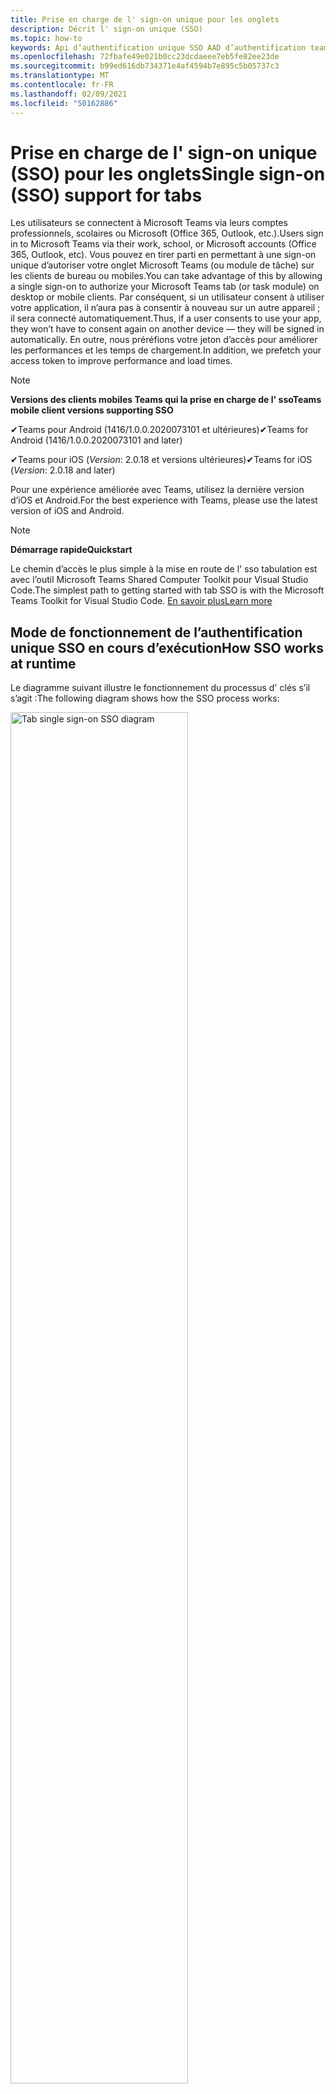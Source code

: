```yaml
---
title: Prise en charge de l' sign-on unique pour les onglets
description: Décrit l' sign-on unique (SSO)
ms.topic: how-to
keywords: Api d’authentification unique SSO AAD d’authentification teams
ms.openlocfilehash: 72fbafe49e021b0cc23dcdaeee7eb5fe82ee23de
ms.sourcegitcommit: b99ed616db734371e4af4594b7e895c5b05737c3
ms.translationtype: MT
ms.contentlocale: fr-FR
ms.lasthandoff: 02/09/2021
ms.locfileid: "50162886"
---
```

# <a name="single-sign-on-sso-support-for-tabs"></a><span data-ttu-id="eb9ba-104">Prise en charge de l' sign-on unique (SSO) pour les onglets</span><span class="sxs-lookup"><span data-stu-id="eb9ba-104">Single sign-on (SSO) support for tabs</span></span>

<span data-ttu-id="eb9ba-105">Les utilisateurs se connectent à Microsoft Teams via leurs comptes professionnels, scolaires ou Microsoft (Office 365, Outlook, etc.).</span><span class="sxs-lookup"><span data-stu-id="eb9ba-105">Users sign in to Microsoft Teams via their work, school, or Microsoft accounts (Office 365, Outlook, etc).</span></span> <span data-ttu-id="eb9ba-106">Vous pouvez en tirer parti en permettant à une sign-on unique d’autoriser votre onglet Microsoft Teams (ou module de tâche) sur les clients de bureau ou mobiles.</span><span class="sxs-lookup"><span data-stu-id="eb9ba-106">You can take advantage of this by allowing a single sign-on to authorize your Microsoft Teams tab (or task module) on desktop or mobile clients.</span></span> <span data-ttu-id="eb9ba-107">Par conséquent, si un utilisateur consent à utiliser votre application, il n’aura pas à consentir à nouveau sur un autre appareil ; il sera connecté automatiquement.</span><span class="sxs-lookup"><span data-stu-id="eb9ba-107">Thus, if a user consents to use your app, they won’t have to consent again on another device — they will be signed in automatically.</span></span> <span data-ttu-id="eb9ba-108">En outre, nous préréfions votre jeton d’accès pour améliorer les performances et les temps de chargement.</span><span class="sxs-lookup"><span data-stu-id="eb9ba-108">In addition, we prefetch your access token to improve performance and load times.</span></span>

> [!NOTE]
> <span data-ttu-id="eb9ba-109">**Versions des clients mobiles Teams qui la prise en charge de l' sso**</span><span class="sxs-lookup"><span data-stu-id="eb9ba-109">**Teams mobile client versions supporting SSO**</span></span>  
>
> <span data-ttu-id="eb9ba-110">✔Teams pour Android (1416/1.0.0.2020073101 et ultérieures)</span><span class="sxs-lookup"><span data-stu-id="eb9ba-110">✔Teams for Android (1416/1.0.0.2020073101 and later)</span></span>
>
> <span data-ttu-id="eb9ba-111">✔Teams pour iOS (_Version_: 2.0.18 et versions ultérieures)</span><span class="sxs-lookup"><span data-stu-id="eb9ba-111">✔Teams for iOS (_Version_: 2.0.18 and later)</span></span>  
>
> <span data-ttu-id="eb9ba-112">Pour une expérience améliorée avec Teams, utilisez la dernière version d’iOS et Android.</span><span class="sxs-lookup"><span data-stu-id="eb9ba-112">For the best experience with Teams, please use the latest version of iOS and Android.</span></span>

> [!NOTE]
> <span data-ttu-id="eb9ba-113">**Démarrage rapide**</span><span class="sxs-lookup"><span data-stu-id="eb9ba-113">**Quickstart**</span></span>  
>
> <span data-ttu-id="eb9ba-114">Le chemin d’accès le plus simple à la mise en route de l' sso tabulation est avec l’outil Microsoft Teams Shared Computer Toolkit pour Visual Studio Code.</span><span class="sxs-lookup"><span data-stu-id="eb9ba-114">The simplest path to getting started with tab SSO is with the Microsoft Teams Toolkit for Visual Studio Code.</span></span> [<span data-ttu-id="eb9ba-115">En savoir plus</span><span class="sxs-lookup"><span data-stu-id="eb9ba-115">Learn more</span></span>](../../../toolkit/visual-studio-code-tab-sso.md)

## <a name="how-sso-works-at-runtime"></a><span data-ttu-id="eb9ba-116">Mode de fonctionnement de l’authentification unique SSO en cours d’exécution</span><span class="sxs-lookup"><span data-stu-id="eb9ba-116">How SSO works at runtime</span></span>

<span data-ttu-id="eb9ba-117">Le diagramme suivant illustre le fonctionnement du processus d' clés s’il s’agit :</span><span class="sxs-lookup"><span data-stu-id="eb9ba-117">The following diagram shows how the SSO process works:</span></span>

<!-- markdownlint-disable MD033 -->
<img src="~/assets/images/tabs/tabs-sso-diagram.png" alt="Tab single sign-on SSO diagram" width="75%"/>

1. <span data-ttu-id="eb9ba-118">Dans l’onglet, un appel JavaScript est effectué vers `getAuthToken()` .</span><span class="sxs-lookup"><span data-stu-id="eb9ba-118">In the tab, a JavaScript call is made to `getAuthToken()`.</span></span> <span data-ttu-id="eb9ba-119">Cela indique à Teams d’obtenir un jeton d’authentification pour l’application onglet.</span><span class="sxs-lookup"><span data-stu-id="eb9ba-119">This tells Teams to obtain an authentication token for the tab application.</span></span>
2. <span data-ttu-id="eb9ba-120">S’il s’agit de la première fois que l’utilisateur actuel utilise votre application d’onglet, une invite de demande de consentement (si le consentement est requis) ou de gérer l’authentification par étapes (par exemple, l’authentification à deux facteurs).</span><span class="sxs-lookup"><span data-stu-id="eb9ba-120">If this is the first time the current user has used your tab application, there will be a request prompt to consent (if consent is required) or to handle step-up authentication (such as two-factor authentication).</span></span>
3. <span data-ttu-id="eb9ba-121">Teams demande le jeton d’application d’onglet au point de terminaison Azure AD pour l’utilisateur actuel.</span><span class="sxs-lookup"><span data-stu-id="eb9ba-121">Teams requests the tab application token from the Azure AD endpoint for the current user.</span></span>
4. <span data-ttu-id="eb9ba-122">Azure AD envoie le jeton d’application d’onglet à l’application Teams.</span><span class="sxs-lookup"><span data-stu-id="eb9ba-122">Azure AD sends the tab application token to the Teams application.</span></span>
5. <span data-ttu-id="eb9ba-123">Teams envoie le jeton d’application d’onglet à l’onglet dans le cadre de l’objet de résultat renvoyé par `getAuthToken()` l’appel.</span><span class="sxs-lookup"><span data-stu-id="eb9ba-123">Teams sends the tab application token to the tab as part of the result object returned by the `getAuthToken()` call.</span></span>
6. <span data-ttu-id="eb9ba-124">Le jeton est alors paré dans l’application d’onglet, via JavaScript, pour extraire les informations nécessaires, telles que l’adresse e-mail de l’utilisateur.</span><span class="sxs-lookup"><span data-stu-id="eb9ba-124">The token will be parsed in the tab application, via JavaScript, to extract the needed information, such as the user's email address.</span></span>

> [!NOTE]
> <span data-ttu-id="eb9ba-125">L’autorisation est uniquement valide pour consentir à un ensemble limité d’API de niveau utilisateur (messagerie, profil, offline_access et OpenId) et non pour d’autres `getAuthToken()` étendues Microsoft Graph telles que ou `User.Read` `Mail.Read` .</span><span class="sxs-lookup"><span data-stu-id="eb9ba-125">The `getAuthToken()` is only valid for consenting to a limited set of user-level APIs — email, profile, offline_access and OpenId — and not for further Microsoft Graph scopes such as `User.Read` or `Mail.Read`.</span></span> <span data-ttu-id="eb9ba-126">Consultez notre section à la fin de ce document pour obtenir des solutions de contournement suggérées si vous avez besoin d’étendues [Graph supplémentaires.](#apps-that-require-additional-microsoft-graph-scopes)</span><span class="sxs-lookup"><span data-stu-id="eb9ba-126">See our section at the end of this document for suggested workarounds if you require [additional Graph scopes](#apps-that-require-additional-microsoft-graph-scopes).</span></span>

<span data-ttu-id="eb9ba-127">L’API DSO fonctionne également dans les [modules de tâche](../../../task-modules-and-cards/what-are-task-modules.md) qui incorporent du contenu web.</span><span class="sxs-lookup"><span data-stu-id="eb9ba-127">The SSO API will also work in [Task Modules](../../../task-modules-and-cards/what-are-task-modules.md) that embed web content.</span></span>

## <a name="develop-an-sso-microsoft-teams-tab"></a><span data-ttu-id="eb9ba-128">Développer un onglet SSO Microsoft Teams</span><span class="sxs-lookup"><span data-stu-id="eb9ba-128">Develop an SSO Microsoft Teams tab</span></span>

<span data-ttu-id="eb9ba-129">Cette section décrit les tâches impliquées dans la création d’un onglet Teams qui utilise l' sso.</span><span class="sxs-lookup"><span data-stu-id="eb9ba-129">This section describes the tasks involved in creating a Teams tab that uses SSO.</span></span> <span data-ttu-id="eb9ba-130">Ces tâches sont décrites ici sans langue et sans infrastructure.</span><span class="sxs-lookup"><span data-stu-id="eb9ba-130">These tasks are described here are language- and framework-agnostic.</span></span>

### <a name="1-create-your-azure-active-directory-azure-ad-application"></a><span data-ttu-id="eb9ba-131">1. Créer votre application Azure Active Directory (Azure AD)</span><span class="sxs-lookup"><span data-stu-id="eb9ba-131">1. Create your Azure Active Directory (Azure AD) application</span></span>

#### <a name="registering-your-application-in-theazure-ad-portal-overview"></a><span data-ttu-id="eb9ba-132">Inscription de votre application dans la vue[d’ensemble du portail Azure AD](https://azure.microsoft.com/features/azure-portal/) :</span><span class="sxs-lookup"><span data-stu-id="eb9ba-132">Registering your application in the[Azure AD portal](https://azure.microsoft.com/features/azure-portal/) overview:</span></span>

1. <span data-ttu-id="eb9ba-133">Obtenez votre [ID d’application Azure AD.](/azure/active-directory/develop/howto-create-service-principal-portal#get-values-for-signing-in)</span><span class="sxs-lookup"><span data-stu-id="eb9ba-133">Get your [Azure AD Application ID](/azure/active-directory/develop/howto-create-service-principal-portal#get-values-for-signing-in).</span></span>
2. <span data-ttu-id="eb9ba-134">Spécifiez les autorisations dont votre application a besoin pour le point de terminaison Azure AD et, éventuellement, Microsoft Graph.</span><span class="sxs-lookup"><span data-stu-id="eb9ba-134">Specify the permissions that your application needs for the Azure AD endpoint and, optionally, Microsoft Graph.</span></span>
3. <span data-ttu-id="eb9ba-135">[Accorder des autorisations](/azure/active-directory/develop/howto-create-service-principal-portal#configure-access-policies-on-resources) pour les applications de bureau, web et mobiles Teams.</span><span class="sxs-lookup"><span data-stu-id="eb9ba-135">[Grant permissions](/azure/active-directory/develop/howto-create-service-principal-portal#configure-access-policies-on-resources) for Teams desktop, web, and mobile applications.</span></span>
4. <span data-ttu-id="eb9ba-136">Pré-autoriser Teams en sélectionnant le bouton Ajouter une étendue et dans le panneau qui s’ouvre, entrez le nom de  `access_as_user` **l’étendue.**</span><span class="sxs-lookup"><span data-stu-id="eb9ba-136">Pre-authorize Teams by selecting the **Add a scope** button and in the panel that opens, enter `access_as_user` as the **Scope name**.</span></span>

> [!NOTE]
> <span data-ttu-id="eb9ba-137">Vous devez connaître certaines restrictions importantes :</span><span class="sxs-lookup"><span data-stu-id="eb9ba-137">There are some important restrictions you should be aware of:</span></span>
>
> * <span data-ttu-id="eb9ba-138">Nous 5 000 000 000 d’autorisations d’API Microsoft Graph au niveau de l’utilisateur, c’est-à-dire, e-mail, profil, offline_access, OpenId.</span><span class="sxs-lookup"><span data-stu-id="eb9ba-138">We only support user-level Microsoft Graph API permissions, i.e., email, profile, offline_access, OpenId.</span></span> <span data-ttu-id="eb9ba-139">Si vous avez besoin d’accéder à d’autres étendues Microsoft Graph (par exemple, ou ), consultez notre solution de contournement recommandée à la `User.Read` `Mail.Read` fin de cette documentation. [](#apps-that-require-additional-microsoft-graph-scopes)</span><span class="sxs-lookup"><span data-stu-id="eb9ba-139">If you need access to other Microsoft Graph scopes (such as `User.Read` or `Mail.Read`), see our [recommended workaround](#apps-that-require-additional-microsoft-graph-scopes) at the end of this documentation.</span></span>
> * <span data-ttu-id="eb9ba-140">Il est important que le nom de domaine de votre application soit identique au nom de domaine que vous avez inscrit pour votre application Azure AD.</span><span class="sxs-lookup"><span data-stu-id="eb9ba-140">It's important that your application's domain name is the same as the domain name you've registering for your Azure AD application.</span></span>
> * <span data-ttu-id="eb9ba-141">Pour l’instant, nous ne prisent pas en charge plusieurs domaines par application.</span><span class="sxs-lookup"><span data-stu-id="eb9ba-141">We don't currently support multiple domains per app.</span></span>
> * <span data-ttu-id="eb9ba-142">Nous ne ons pas prendre en charge les applications qui utilisent le domaine, car il est trop courant et `azurewebsites.net` peut être un risque pour la sécurité.</span><span class="sxs-lookup"><span data-stu-id="eb9ba-142">We don't support applications that use the `azurewebsites.net` domain because it is too common and may be a security risk.</span></span> <span data-ttu-id="eb9ba-143">Toutefois, nous cherchons activement à supprimer cette restriction.</span><span class="sxs-lookup"><span data-stu-id="eb9ba-143">However, we're actively seeking to remove this restriction.</span></span>

#### <a name="registering-your-app-through-the-azure-active-directory-portal-in-depth"></a><span data-ttu-id="eb9ba-144">Inscription détaillée de votre application via le portail Azure Active Directory :</span><span class="sxs-lookup"><span data-stu-id="eb9ba-144">Registering your app through the Azure Active Directory portal in-depth:</span></span>

1. <span data-ttu-id="eb9ba-145">Inscrivez une nouvelle application dans [le portail Azure Active Directory – App Registrations.](https://go.microsoft.com/fwlink/?linkid=2083908)</span><span class="sxs-lookup"><span data-stu-id="eb9ba-145">Register a new application in the [Azure Active Directory – App Registrations](https://go.microsoft.com/fwlink/?linkid=2083908) portal.</span></span>
2. <span data-ttu-id="eb9ba-146">Sélectionnez **Nouvelle inscription** et dans la page Inscrire *une application,* définissez les valeurs suivantes :</span><span class="sxs-lookup"><span data-stu-id="eb9ba-146">Select **New Registration** and on the *register an application page*, set following values:</span></span>
    * <span data-ttu-id="eb9ba-147">Définissez **le** nom sur le nom de votre application.</span><span class="sxs-lookup"><span data-stu-id="eb9ba-147">Set **name** to your app name.</span></span>
    * <span data-ttu-id="eb9ba-148">Choisir les **types de comptes pris en** charge (n’importe quel type de compte fonctionne) ¹</span><span class="sxs-lookup"><span data-stu-id="eb9ba-148">Choose the **supported account types** (any account type will work) ¹</span></span>
    * <span data-ttu-id="eb9ba-149">Laissez **Redirect URI** vide.</span><span class="sxs-lookup"><span data-stu-id="eb9ba-149">Leave **Redirect URI** empty.</span></span>
    * <span data-ttu-id="eb9ba-150">Choisissez **Inscrire**.</span><span class="sxs-lookup"><span data-stu-id="eb9ba-150">Choose **Register**.</span></span>
3. <span data-ttu-id="eb9ba-151">Dans la page vue d’ensemble, copiez et enregistrez **l’ID de l’application (client).**</span><span class="sxs-lookup"><span data-stu-id="eb9ba-151">On the overview page, copy and save the **Application (client) ID**.</span></span> <span data-ttu-id="eb9ba-152">Vous en aurez besoin ultérieurement lors de la mise à jour du manifeste de votre application Teams.</span><span class="sxs-lookup"><span data-stu-id="eb9ba-152">You’ll need it later when updating your Teams application manifest.</span></span>
4. <span data-ttu-id="eb9ba-153">Sélectionnez **Exposer une API** sous **Gérer**.</span><span class="sxs-lookup"><span data-stu-id="eb9ba-153">Under **Manage**, select **Expose an API**.</span></span> 
5. <span data-ttu-id="eb9ba-154">Sélectionnez **le lien** Définir pour générer l’URI d’ID d’application sous la forme `api://{AppID}` .</span><span class="sxs-lookup"><span data-stu-id="eb9ba-154">Select the **Set** link to generate the Application ID URI in the form of `api://{AppID}`.</span></span> <span data-ttu-id="eb9ba-155">Insérez votre nom de domaine complet (avec une barre oblique « / » à la fin) entre les doubles barres obliques et le GUID.</span><span class="sxs-lookup"><span data-stu-id="eb9ba-155">Insert your fully qualified domain name (with a forward slash "/" appended to the end) between the double forward slashes and the GUID.</span></span> <span data-ttu-id="eb9ba-156">L’ID entier doit avoir la forme : `api://fully-qualified-domain-name.com/{AppID}` ²</span><span class="sxs-lookup"><span data-stu-id="eb9ba-156">The entire ID should have the form of: `api://fully-qualified-domain-name.com/{AppID}` ²</span></span>
    * <span data-ttu-id="eb9ba-157">ex: `api://subdomain.example.com/00000000-0000-0000-0000-000000000000` .</span><span class="sxs-lookup"><span data-stu-id="eb9ba-157">ex: `api://subdomain.example.com/00000000-0000-0000-0000-000000000000`.</span></span>
    
    <span data-ttu-id="eb9ba-158">Le nom de domaine complet est le nom de domaine lisible par l’homme à partir duquel votre application est servie.</span><span class="sxs-lookup"><span data-stu-id="eb9ba-158">The fully qualified domain name is the human readable domain name from which your app is served.</span></span> <span data-ttu-id="eb9ba-159">Si vous utilisez un service de tunneling tel que ngrok, vous devez mettre à jour cette valeur chaque fois que votre sous-domaine ngrok change.</span><span class="sxs-lookup"><span data-stu-id="eb9ba-159">If you are using a tunneling service such as ngrok, you will need to update     this value whenever your ngrok subdomain changes.</span></span> 
6. <span data-ttu-id="eb9ba-160">Sélectionnez le bouton **Ajouter une étendue**.</span><span class="sxs-lookup"><span data-stu-id="eb9ba-160">Select the **Add a scope** button.</span></span> <span data-ttu-id="eb9ba-161">Dans le volet qui s’ouvre, entrez `access_as_user` en tant que **nom de l’étendue**.</span><span class="sxs-lookup"><span data-stu-id="eb9ba-161">In the panel that opens, enter `access_as_user` as the **Scope name**.</span></span>
7. <span data-ttu-id="eb9ba-162">Définir **qui peut donner son consentement ?**`Admins and users`</span><span class="sxs-lookup"><span data-stu-id="eb9ba-162">Set **Who can consent?** to `Admins and users`</span></span>
8. <span data-ttu-id="eb9ba-163">Remplissez les champs pour configurer les invites de consentement de l’administrateur et de l’utilisateur avec des valeurs appropriées pour `access_as_user` l’étendue :</span><span class="sxs-lookup"><span data-stu-id="eb9ba-163">Fill in the fields for configuring the admin and user consent prompts with values that are appropriate for the `access_as_user` scope:</span></span>
    * <span data-ttu-id="eb9ba-164">**Titre du consentement de l’administrateur :** Teams peut accéder au profil de l’utilisateur.</span><span class="sxs-lookup"><span data-stu-id="eb9ba-164">**Admin consent title:** Teams can access the user’s profile.</span></span>
    * <span data-ttu-id="eb9ba-165">**Description du consentement de** l’administrateur : permet à Teams d’appeler les API web de l’application en tant qu’utilisateur actuel.</span><span class="sxs-lookup"><span data-stu-id="eb9ba-165">**Admin consent description**: Allows Teams to call the app’s web APIs as the current user.</span></span>
    * <span data-ttu-id="eb9ba-166">**Titre du consentement de l’utilisateur**: Teams peut accéder au profil utilisateur et effectuer des demandes au nom de l’utilisateur.</span><span class="sxs-lookup"><span data-stu-id="eb9ba-166">**User consent title**: Teams can access the user profile and make requests on the user's behalf.</span></span>
    * <span data-ttu-id="eb9ba-167">**Description du consentement de l’utilisateur :** Autorisez Teams à appeler les API de cette application avec les mêmes droits que l’utilisateur.</span><span class="sxs-lookup"><span data-stu-id="eb9ba-167">**User consent description:** Enable Teams to call this app’s APIs with the same rights as the user.</span></span>
9. <span data-ttu-id="eb9ba-168">S’assurer **que l’état** **est** activé</span><span class="sxs-lookup"><span data-stu-id="eb9ba-168">Ensure that **State** is set to **Enabled**</span></span>
10. <span data-ttu-id="eb9ba-169">Sélectionnez le **bouton Ajouter une étendue** à enregistrer</span><span class="sxs-lookup"><span data-stu-id="eb9ba-169">Select the **Add scope** button to save</span></span> 
    * <span data-ttu-id="eb9ba-170">La partie domaine  du nom d’étendue affichée juste en dessous du champ de texte doit automatiquement correspondre à l’URI **d’ID** d’application définie à l’étape précédente, avec ajouté à `/access_as_user` la fin :</span><span class="sxs-lookup"><span data-stu-id="eb9ba-170">The domain part of the **Scope name** displayed just below the text field should automatically match the **Application ID** URI set in the previous step, with `/access_as_user` appended to the end:</span></span>
        * `api://subdomain.example.com/00000000-0000-0000-0000-000000000000/access_as_user`
11. <span data-ttu-id="eb9ba-171">Dans la section **Applications clientes autorisées,** identifiez les applications que vous souhaitez autoriser pour l’application web de votre application.</span><span class="sxs-lookup"><span data-stu-id="eb9ba-171">In the **Authorized client applications** section, identify the applications that you want to authorize for your app’s web application.</span></span> <span data-ttu-id="eb9ba-172">Sélectionnez *Ajouter une application cliente.*</span><span class="sxs-lookup"><span data-stu-id="eb9ba-172">Select *Add a client application*.</span></span> <span data-ttu-id="eb9ba-173">Entrez chacun des ID client suivants et sélectionnez l’étendue autorisée que vous avez créée à l’étape précédente :</span><span class="sxs-lookup"><span data-stu-id="eb9ba-173">Enter each of the following client IDs and select the authorized scope you created in the previous step:</span></span>
    * <span data-ttu-id="eb9ba-174">`1fec8e78-bce4-4aaf-ab1b-5451cc387264` (Application mobile/de bureau Teams)</span><span class="sxs-lookup"><span data-stu-id="eb9ba-174">`1fec8e78-bce4-4aaf-ab1b-5451cc387264` (Teams mobile/desktop application)</span></span>
    * <span data-ttu-id="eb9ba-175">`5e3ce6c0-2b1f-4285-8d4b-75ee78787346` (Application web Teams)</span><span class="sxs-lookup"><span data-stu-id="eb9ba-175">`5e3ce6c0-2b1f-4285-8d4b-75ee78787346` (Teams web application)</span></span>
12. <span data-ttu-id="eb9ba-176">Accédez aux **autorisations d’API.**</span><span class="sxs-lookup"><span data-stu-id="eb9ba-176">Navigate to **API Permissions**.</span></span> <span data-ttu-id="eb9ba-177">Sélectionnez *Ajouter une autorisation Autorisation*  >  déléguée Microsoft *Graph,* puis ajoutez les autorisations suivantes à partir de  >  l’API Microsoft Graph :</span><span class="sxs-lookup"><span data-stu-id="eb9ba-177">Select *Add a permission* > *Microsoft Graph* > *Delegated permissions*, then add the following permissions from Microsoft Graph API:</span></span>
    * <span data-ttu-id="eb9ba-178">User.Read (activé par défaut)</span><span class="sxs-lookup"><span data-stu-id="eb9ba-178">User.Read (enabled by default)</span></span>
    * <span data-ttu-id="eb9ba-179">email</span><span class="sxs-lookup"><span data-stu-id="eb9ba-179">email</span></span>
    * <span data-ttu-id="eb9ba-180">offline_access</span><span class="sxs-lookup"><span data-stu-id="eb9ba-180">offline_access</span></span>
    * <span data-ttu-id="eb9ba-181">OpenId</span><span class="sxs-lookup"><span data-stu-id="eb9ba-181">OpenId</span></span>
    * <span data-ttu-id="eb9ba-182">profil</span><span class="sxs-lookup"><span data-stu-id="eb9ba-182">profile</span></span>

13. <span data-ttu-id="eb9ba-183">Accéder à **l’authentification**</span><span class="sxs-lookup"><span data-stu-id="eb9ba-183">Navigate to **Authentication**</span></span>

    <span data-ttu-id="eb9ba-184">Si une application n’a pas reçu le consentement de l’administrateur informatique, les utilisateurs doivent donner leur consentement la première fois qu’ils utilisent une application.</span><span class="sxs-lookup"><span data-stu-id="eb9ba-184">If an app hasn't been granted IT admin consent, users will have to provide consent the first time they use an app.</span></span>

    <span data-ttu-id="eb9ba-185">Définissez un URI de redirection :</span><span class="sxs-lookup"><span data-stu-id="eb9ba-185">Set a redirect URI:</span></span>
    * <span data-ttu-id="eb9ba-186">Sélectionnez **Ajouter une plateforme.**</span><span class="sxs-lookup"><span data-stu-id="eb9ba-186">Select **Add a platform**.</span></span>
    * <span data-ttu-id="eb9ba-187">Sélectionnez **web**.</span><span class="sxs-lookup"><span data-stu-id="eb9ba-187">Select **web**.</span></span>
    * <span data-ttu-id="eb9ba-188">Entrez **l’URI de redirection** de votre application.</span><span class="sxs-lookup"><span data-stu-id="eb9ba-188">Enter the **redirect URI** for your app.</span></span> <span data-ttu-id="eb9ba-189">Il s’agit de la page dans laquelle un flux d’octroi implicite réussi redirige l’utilisateur.</span><span class="sxs-lookup"><span data-stu-id="eb9ba-189">This will be the page where a successful implicit grant flow will redirect the user.</span></span> <span data-ttu-id="eb9ba-190">Il s’agit du même nom de domaine complet que celui que vous avez entré à l’étape 5, suivi de l’itinéraire d’API où une réponse d’authentification doit être envoyée.</span><span class="sxs-lookup"><span data-stu-id="eb9ba-190">This will be same fully qualified domain name that you entered in step 5 followed by the API route where a authentication response should be sent.</span></span> <span data-ttu-id="eb9ba-191">Si vous êtes en cours de suivi de l’un des exemples Teams, ce sera : `https://subdomain.example.com/auth-end`</span><span class="sxs-lookup"><span data-stu-id="eb9ba-191">If you are following any of the Teams samples, this will be: `https://subdomain.example.com/auth-end`</span></span>

    <span data-ttu-id="eb9ba-192">Ensuite, activez l’octroi implicite en cochant les cases suivantes :</span><span class="sxs-lookup"><span data-stu-id="eb9ba-192">Next, enable implicit grant by checking the following boxes:</span></span>  
    <span data-ttu-id="eb9ba-193">jeton ✔ ID de l'✔</span><span class="sxs-lookup"><span data-stu-id="eb9ba-193">✔ ID Token</span></span>  
    <span data-ttu-id="eb9ba-194">jeton ✔ d’accès</span><span class="sxs-lookup"><span data-stu-id="eb9ba-194">✔ Access Token</span></span>  
    
<span data-ttu-id="eb9ba-195">Félicitations !</span><span class="sxs-lookup"><span data-stu-id="eb9ba-195">Congratulations!</span></span> <span data-ttu-id="eb9ba-196">Vous avez rempli les conditions préalables à l’inscription de l’application pour poursuivre l’application d' ces onglets.</span><span class="sxs-lookup"><span data-stu-id="eb9ba-196">You have completed the app registration prerequisites to proceed with your tab SSO app.</span></span>     

> [!NOTE]
>
> * <span data-ttu-id="eb9ba-197">¹ Si votre application Azure AD  est inscrite dans le même client que celui où vous faites une demande d’authentification dans Teams, l’utilisateur ne sera pas invité à donner son consentement et un jeton d’accès lui sera immédiatement accordé.</span><span class="sxs-lookup"><span data-stu-id="eb9ba-197">¹ If your Azure AD app is registered in the _same_ tenant where you're making an authentication request in Teams, the user won't be asked to consent and will be granted an access token right away.</span></span> <span data-ttu-id="eb9ba-198">Les utilisateurs doivent uniquement consentir à ces autorisations si l’application Azure AD est inscrite dans un autre client.</span><span class="sxs-lookup"><span data-stu-id="eb9ba-198">Users only need to consent to these permissions if the Azure AD app is registered in a different tenant.</span></span>
> * <span data-ttu-id="eb9ba-199">² If you get an error stating that the domain is already owned and you are the owner, follow the procedure at [Quickstart: Add a custom domain name to Azure Active Directory](/azure/active-directory/fundamentals/add-custom-domain) to register the domain, and then repeat step 5, above.</span><span class="sxs-lookup"><span data-stu-id="eb9ba-199">² If you get an error stating that the domain is already owned and you are the owner, follow the procedure at [Quickstart: Add a custom domain name to Azure Active Directory](/azure/active-directory/fundamentals/add-custom-domain) to register the domain, and then repeat step 5, above.</span></span> <span data-ttu-id="eb9ba-200">(Cette erreur peut également se produire si vous n’êtes pas signé avec des informations d’identification d’administrateur dans la location Office 365).</span><span class="sxs-lookup"><span data-stu-id="eb9ba-200">(This error can also occur if you aren't signed in with Admin credentials in the Office 365 tenancy).</span></span>
> * <span data-ttu-id="eb9ba-201">Si vous ne recevez pas l’UPN (nom d’utilisateur principal) dans le jeton d’accès renvoyé, vous pouvez l’ajouter en tant que revendication facultative [dans](https://docs.microsoft.com/azure/active-directory/develop/active-directory-optional-claims) Azure AD.</span><span class="sxs-lookup"><span data-stu-id="eb9ba-201">If you are not receiving the UPN (User Principal Name) in the returned access token, you can add it as an [optional claim](https://docs.microsoft.com/azure/active-directory/develop/active-directory-optional-claims) in Azure AD.</span></span>

### <a name="2-update-your-microsoft-teams-application-manifest"></a><span data-ttu-id="eb9ba-202">2. Mettre à jour votre manifeste d’application Microsoft Teams</span><span class="sxs-lookup"><span data-stu-id="eb9ba-202">2. Update your Microsoft Teams application manifest</span></span>

<span data-ttu-id="eb9ba-203">Ajoutez de nouvelles propriétés à votre manifeste Microsoft Teams :</span><span class="sxs-lookup"><span data-stu-id="eb9ba-203">Add new properties to your Microsoft Teams manifest:</span></span>

* <span data-ttu-id="eb9ba-204">**WebApplicationInfo** : parent des éléments suivants :</span><span class="sxs-lookup"><span data-stu-id="eb9ba-204">**WebApplicationInfo** - The parent of the following elements:</span></span>

> [!div class="checklist"]
> * <span data-ttu-id="eb9ba-205">**id** : ID client de l’application.</span><span class="sxs-lookup"><span data-stu-id="eb9ba-205">**id** - The client ID of the application.</span></span> <span data-ttu-id="eb9ba-206">Il s’agit de l’ID d’application que vous avez obtenu dans le cadre de l’inscription de l’application auprès d’Azure AD.</span><span class="sxs-lookup"><span data-stu-id="eb9ba-206">This is the application ID that you obtained as part of registering the application with Azure AD.</span></span>
>* <span data-ttu-id="eb9ba-207">**ressource** : domaine et sous-domaine de votre application.</span><span class="sxs-lookup"><span data-stu-id="eb9ba-207">**resource** - The domain and subdomain of your application.</span></span> <span data-ttu-id="eb9ba-208">Il s’agit du même URI (y compris le protocole) que vous avez enregistré lors de la création de votre à `api://` `scope` l’étape 6 ci-dessus.</span><span class="sxs-lookup"><span data-stu-id="eb9ba-208">This is the same URI (including the `api://` protocol) that you registered when creating your `scope` in step 6 above.</span></span> <span data-ttu-id="eb9ba-209">Vous ne devez pas inclure le `access_as_user` chemin d’accès dans votre ressource.</span><span class="sxs-lookup"><span data-stu-id="eb9ba-209">You shouldn't include the `access_as_user` path in your resource.</span></span> <span data-ttu-id="eb9ba-210">La partie domaine de cet URI doit correspondre au domaine, y compris les sous-domaines, utilisés dans les URL de votre manifeste d’application Teams.</span><span class="sxs-lookup"><span data-stu-id="eb9ba-210">The domain part of this URI should match the domain, including any subdomains, used in the URLs of your Teams application manifest.</span></span>

```json
"webApplicationInfo": {
  "id": "00000000-0000-0000-0000-000000000000",
  "resource": "api://subdomain.example.com/00000000-0000-0000-0000-000000000000"
}
```

> [!NOTE]
>
>* <span data-ttu-id="eb9ba-211">La ressource d’une application AAD est généralement la racine de son URL de site et de l’appID (par exemple, `api://subdomain.example.com/00000000-0000-0000-0000-000000000000` ).</span><span class="sxs-lookup"><span data-stu-id="eb9ba-211">The resource for an AAD app will usually be the root of its site URL and the appID (e.g. `api://subdomain.example.com/00000000-0000-0000-0000-000000000000`).</span></span> <span data-ttu-id="eb9ba-212">Nous utilisons également cette valeur pour nous assurer que votre demande est provenant du même domaine.</span><span class="sxs-lookup"><span data-stu-id="eb9ba-212">We also use this value to ensure your request is coming from the same domain.</span></span> <span data-ttu-id="eb9ba-213">Par conséquent, assurez-vous que l’onglet utilise `contentURL` les mêmes domaines que votre propriété de ressource.</span><span class="sxs-lookup"><span data-stu-id="eb9ba-213">Therefore, make sure that the `contentURL` for your tab uses the same domains as your resource property.</span></span>
>* <span data-ttu-id="eb9ba-214">Vous devez utiliser la version de manifeste 1.5 ou une version supérieure pour implémenter le `webApplicationInfo` champ.</span><span class="sxs-lookup"><span data-stu-id="eb9ba-214">You need to use manifest version 1.5 or higher to implement the `webApplicationInfo` field.</span></span>

### <a name="3-get-an-authentication-token-from-your-client-side-code"></a><span data-ttu-id="eb9ba-215">3. Obtenir un jeton d’authentification à partir de votre code côté client</span><span class="sxs-lookup"><span data-stu-id="eb9ba-215">3. Get an authentication token from your client-side code</span></span>

<span data-ttu-id="eb9ba-216">Voici à quoi ressemble l’API d’authentification :</span><span class="sxs-lookup"><span data-stu-id="eb9ba-216">Here's what the authentication API looks like:</span></span>

```javascript
var authTokenRequest = {
  successCallback: function(result) { console.log("Success: " + result); },
  failureCallback: function(error) { console.log("Failure: " + error); }
};
microsoftTeams.authentication.getAuthToken(authTokenRequest);
```

<span data-ttu-id="eb9ba-217">Lorsque vous appelez et que le consentement de l’utilisateur supplémentaire est requis (pour les autorisations au niveau de l’utilisateur), nous montrons une boîte de dialogue à l’utilisateur pour l’inciter à accorder un `getAuthToken` consentement supplémentaire.</span><span class="sxs-lookup"><span data-stu-id="eb9ba-217">When you call `getAuthToken` - and additional user consent is required (for user-level permissions) - we will show a dialog to the user encouraging them to grant additional consent.</span></span> 

<span data-ttu-id="eb9ba-218">Une fois que vous avez reçu le jeton d’accès dans le rappel de réussite, vous pouvez décoder le jeton d’accès pour afficher les revendications associées à ce jeton.</span><span class="sxs-lookup"><span data-stu-id="eb9ba-218">Once you've received the access token in the success callback you can decode the access token to view the claims associated with that token.</span></span> <span data-ttu-id="eb9ba-219">(Si vous le souhaitez, vous pouvez copier/coller manuellement le jeton d’accès dans un outil tel que [JWT.io](https://jwt.io/) pour inspecter son contenu).</span><span class="sxs-lookup"><span data-stu-id="eb9ba-219">(Optionally, you can manually copy/paste the access token into a tool such as [JWT.io](https://jwt.io/) to inspect its contents).</span></span> <span data-ttu-id="eb9ba-220">Si vous ne recevez pas l’UPN (nom d’utilisateur principal) dans le jeton d’accès renvoyé, vous pouvez l’ajouter en tant que revendication facultative [dans](https://docs.microsoft.com/azure/active-directory/develop/active-directory-optional-claims) Azure AD.</span><span class="sxs-lookup"><span data-stu-id="eb9ba-220">If you are not receiving the UPN (User Principal Name) in the returned access token, you can add it as an [optional claim](https://docs.microsoft.com/azure/active-directory/develop/active-directory-optional-claims) in Azure AD.</span></span>

<p>
    <img src="~/assets/images/tabs/tabs-sso-prompt.png" alt="Tab single sign-on SSO dialog prompt" width="75%"/>
</p>

## <a name="code-sample"></a><span data-ttu-id="eb9ba-221">Exemple de code</span><span class="sxs-lookup"><span data-stu-id="eb9ba-221">Code sample</span></span>

|<span data-ttu-id="eb9ba-222">**Exemple de nom**</span><span class="sxs-lookup"><span data-stu-id="eb9ba-222">**Sample name**</span></span>|<span data-ttu-id="eb9ba-223">**Description**</span><span class="sxs-lookup"><span data-stu-id="eb9ba-223">**Description**</span></span>|<span data-ttu-id="eb9ba-224">**C#**</span><span class="sxs-lookup"><span data-stu-id="eb9ba-224">**C#**</span></span>|<span data-ttu-id="eb9ba-225">**TypeScript**</span><span class="sxs-lookup"><span data-stu-id="eb9ba-225">**TypeScript**</span></span>|
|---------------|---------------|------|--------------|
| <span data-ttu-id="eb9ba-226">SSO d’onglet</span><span class="sxs-lookup"><span data-stu-id="eb9ba-226">Tab SSO</span></span> |<span data-ttu-id="eb9ba-227">Exemple d’application Microsoft Teams pour les onglets Azure AD SSO</span><span class="sxs-lookup"><span data-stu-id="eb9ba-227">Microsoft Teams sample app for tabs Azure AD SSO</span></span>| [<span data-ttu-id="eb9ba-228">View</span><span class="sxs-lookup"><span data-stu-id="eb9ba-228">View</span></span>](https://github.com/OfficeDev/Microsoft-Teams-Samples/tree/main/samples/tab-sso/csharp)|<span data-ttu-id="eb9ba-229">[Affichage,](https://github.com/OfficeDev/Microsoft-Teams-Samples/blob/main/samples/tab-sso/nodejs)</span><span class="sxs-lookup"><span data-stu-id="eb9ba-229">[View](https://github.com/OfficeDev/Microsoft-Teams-Samples/blob/main/samples/tab-sso/nodejs),</span></span> </br>[<span data-ttu-id="eb9ba-230">Équipes Shared Computer Toolkit</span><span class="sxs-lookup"><span data-stu-id="eb9ba-230">Teams Toolkit</span></span>](../../../toolkit/visual-studio-code-tab-sso.md)|

## <a name="known-limitations"></a><span data-ttu-id="eb9ba-231">Limitations connues</span><span class="sxs-lookup"><span data-stu-id="eb9ba-231">Known Limitations</span></span>

### <a name="apps-that-require-additional-microsoft-graph-scopes"></a><span data-ttu-id="eb9ba-232">Applications qui nécessitent des étendues Microsoft Graph supplémentaires</span><span class="sxs-lookup"><span data-stu-id="eb9ba-232">Apps that require additional Microsoft Graph Scopes</span></span>

<span data-ttu-id="eb9ba-233">Notre implémentation actuelle pour l' utilisateur unique accorde uniquement le consentement pour les autorisations au niveau de l’utilisateur (e-mail, profil, offline_access, OpenId) et non pour d’autres API (par exemple, User.Read ou Mail.Read).</span><span class="sxs-lookup"><span data-stu-id="eb9ba-233">Our current implementation for SSO only grants consent for user-level permissions — email, profile, offline_access, OpenId — not for other APIs (such as User.Read or Mail.Read).</span></span> <span data-ttu-id="eb9ba-234">Si votre application a besoin d’autres étendues Microsoft Graph, voici quelques solutions de contournement permettant d’y répondre :</span><span class="sxs-lookup"><span data-stu-id="eb9ba-234">If your app needs further Microsoft Graph scopes, here are some enabling workarounds:</span></span>

#### <a name="tenant-admin-consent"></a><span data-ttu-id="eb9ba-235">Consentement de l’administrateur client</span><span class="sxs-lookup"><span data-stu-id="eb9ba-235">Tenant Admin Consent</span></span>

<span data-ttu-id="eb9ba-236">L’approche la plus simple consiste à obtenir le consentement préalable d’un administrateur client au nom de l’organisation.</span><span class="sxs-lookup"><span data-stu-id="eb9ba-236">The simplest approach is to get a tenant admin to pre-consent on behalf of the organization.</span></span> <span data-ttu-id="eb9ba-237">Cela signifie que les utilisateurs n’auront pas à consentir à ces étendues et [](/azure/active-directory/develop/v1-oauth2-on-behalf-of-flow)que vous pouvez ensuite être libre d’échanger le côté serveur de jetons à l’aide du flux De la part d’Azure AD.</span><span class="sxs-lookup"><span data-stu-id="eb9ba-237">This means users won’t have to consent to these scopes and you can then be free to exchange the token server side using Azure AD’s [on-behalf-of flow](/azure/active-directory/develop/v1-oauth2-on-behalf-of-flow).</span></span> <span data-ttu-id="eb9ba-238">Cette solution de contournement est acceptable pour les applications métier internes, mais peut ne pas être suffisante pour les développeurs tiers qui ne peuvent pas s’appuyer sur l’approbation de l’administrateur client.</span><span class="sxs-lookup"><span data-stu-id="eb9ba-238">This workaround is acceptable for internal line-of-business applications but may not be enough for third-party developers who may not be able to rely on tenant admin approval.</span></span>

<span data-ttu-id="eb9ba-239">Une méthode simple de consentement au nom d’une organisation (en tant qu’administrateur client) consiste à visiter :</span><span class="sxs-lookup"><span data-stu-id="eb9ba-239">A simple way of consenting on behalf of an organization (as a tenant admin) is to visit:</span></span>

* `https://login.microsoftonline.com/common/adminconsent?client_id=<AAD_App_ID>`

#### <a name="asking-for-additional-consent-using-the-auth-api"></a><span data-ttu-id="eb9ba-240">Demande de consentement supplémentaire à l’aide de l’API Auth</span><span class="sxs-lookup"><span data-stu-id="eb9ba-240">Asking for additional consent using the Auth API</span></span>

<span data-ttu-id="eb9ba-241">Une autre approche pour obtenir des étendues Microsoft Graph supplémentaires consiste à présenter une boîte de dialogue de consentement à l’aide de notre approche d’authentification [Azure AD](~/tabs/how-to/authentication/auth-tab-aad.md#navigate-to-the-authorization-page-from-your-popup-page) basée sur le web existante qui implique l’obtention d’une boîte de dialogue de consentement Azure AD.</span><span class="sxs-lookup"><span data-stu-id="eb9ba-241">Another approach for getting additional Microsoft Graph scopes is to present a consent dialog using our existing [web-based Azure AD authentication approach](~/tabs/how-to/authentication/auth-tab-aad.md#navigate-to-the-authorization-page-from-your-popup-page) which involves popping up an Azure AD consent dialog.</span></span> <span data-ttu-id="eb9ba-242">Il existe quelques ajouts notables :</span><span class="sxs-lookup"><span data-stu-id="eb9ba-242">There are some notable additions:</span></span>

1. <span data-ttu-id="eb9ba-243">Le jeton récupéré à l’aide doit être échangé côté serveur à l’aide du flux Azure AD de la part de pour accéder à ces API `getAuthToken()` Microsoft Graph supplémentaires. [](/azure/active-directory/develop/v2-oauth2-on-behalf-of-flow)</span><span class="sxs-lookup"><span data-stu-id="eb9ba-243">The token retrieved using `getAuthToken()` needs to be exchanged server-side using Azure AD [on-behalf-of flow](/azure/active-directory/develop/v2-oauth2-on-behalf-of-flow) to get access to those additional Microsoft Graph APIs.</span></span>
    * <span data-ttu-id="eb9ba-244">N’oubliez pas d’utiliser le point de terminaison Microsoft Graph v2 pour cet échange</span><span class="sxs-lookup"><span data-stu-id="eb9ba-244">Be sure to use the v2 Microsoft Graph endpoint for this exchange</span></span>
2. <span data-ttu-id="eb9ba-245">Si l’échange échoue, Azure AD retourne une exception d’octroi non valide.</span><span class="sxs-lookup"><span data-stu-id="eb9ba-245">If the exchange fails, Azure AD will return an invalid grant exception.</span></span> <span data-ttu-id="eb9ba-246">Il existe généralement l’un des deux messages `invalid_grant` d’erreur : ou `interaction_required`</span><span class="sxs-lookup"><span data-stu-id="eb9ba-246">There are usually one of two error messages: `invalid_grant` or `interaction_required`</span></span>
3. <span data-ttu-id="eb9ba-247">En cas d’échec de l’échange, vous devez demander un consentement supplémentaire.</span><span class="sxs-lookup"><span data-stu-id="eb9ba-247">When the exchange fails, then you need to ask for additional consent.</span></span> <span data-ttu-id="eb9ba-248">Nous vous recommandons d’afficher une interface utilisateur demandant à l’utilisateur d’accorder un consentement supplémentaire.</span><span class="sxs-lookup"><span data-stu-id="eb9ba-248">We recommend showing some UI asking the user to grant additional consent.</span></span> <span data-ttu-id="eb9ba-249">Cette interface utilisateur doit inclure un bouton qui déclenche une boîte de dialogue de consentement Azure AD à l’aide de notre API d’authentification [Azure AD.](~/concepts/authentication/auth-silent-aad.md)</span><span class="sxs-lookup"><span data-stu-id="eb9ba-249">This UI should include a button that triggers an Azure AD consent dialog using our [Azure AD authentication API](~/concepts/authentication/auth-silent-aad.md).</span></span>
4. <span data-ttu-id="eb9ba-250">Lorsque vous demandez un consentement supplémentaire d’Azure AD, vous devez inclure dans votre paramètre de chaîne de requête à Azure AD, sinon Azure AD ne demandera pas les `prompt=consent` étendues supplémentaires. [](~/tabs/how-to/authentication/auth-silent-aad.md#get-the-user-context)</span><span class="sxs-lookup"><span data-stu-id="eb9ba-250">When asking for additional consent from Azure AD, you need to include `prompt=consent` in your [query-string-parameter](~/tabs/how-to/authentication/auth-silent-aad.md#get-the-user-context) to Azure AD otherwise Azure AD will not ask for the additional scopes.</span></span>
    * <span data-ttu-id="eb9ba-251">Au lieu de: `?scope={scopes}`</span><span class="sxs-lookup"><span data-stu-id="eb9ba-251">Instead of: `?scope={scopes}`</span></span>
    * <span data-ttu-id="eb9ba-252">Utilisez ceci : `?prompt=consent&scope={scopes}`</span><span class="sxs-lookup"><span data-stu-id="eb9ba-252">Use this: `?prompt=consent&scope={scopes}`</span></span>
    * <span data-ttu-id="eb9ba-253">Assurez-vous qu’elle inclut toutes les étendues que vous invitez à l’utilisateur (par exemple `{scopes}` : Mail.Read ou User.Read).</span><span class="sxs-lookup"><span data-stu-id="eb9ba-253">Be sure that `{scopes}` includes all the scopes you are prompting the user for (ex: Mail.Read or User.Read).</span></span>
5. <span data-ttu-id="eb9ba-254">Une fois que l’utilisateur a accordé des autorisations supplémentaires, réessayez le flux « de la part de » pour accéder à ces API supplémentaires.</span><span class="sxs-lookup"><span data-stu-id="eb9ba-254">Once the user has granted additional permission, retry the on-behalf-of-flow to get access to these additional APIs.</span></span>

### <a name="non-azure-ad-authentication"></a><span data-ttu-id="eb9ba-255">Authentification non Azure AD</span><span class="sxs-lookup"><span data-stu-id="eb9ba-255">Non-Azure AD Authentication</span></span>

<span data-ttu-id="eb9ba-256">La solution d’authentification décrite ci-dessus fonctionne uniquement pour les applications et les services qui utilisent Azure AD en tant que fournisseur d’identité.</span><span class="sxs-lookup"><span data-stu-id="eb9ba-256">The above-described authentication solution only works for apps and services that support Azure AD as an identity provider.</span></span> <span data-ttu-id="eb9ba-257">Les applications qui souhaitent s’authentifier à l’aide de services non Azure AD doivent continuer à utiliser le flux d’authentification web basé sur les fenêtres [pop-up.](~/concepts/authentication.md)</span><span class="sxs-lookup"><span data-stu-id="eb9ba-257">Apps that want to authenticate using non-Azure AD based services need to continue using the pop-up-based [web authentication flow](~/concepts/authentication.md).</span></span>

> [!NOTE] 
> <span data-ttu-id="eb9ba-258">L’ation SSO est prise en charge pour les applications du client au sein des clients Azure AD B2C.</span><span class="sxs-lookup"><span data-stu-id="eb9ba-258">SSO is supported for customer owned apps within the Azure AD B2C tenants.</span></span>
